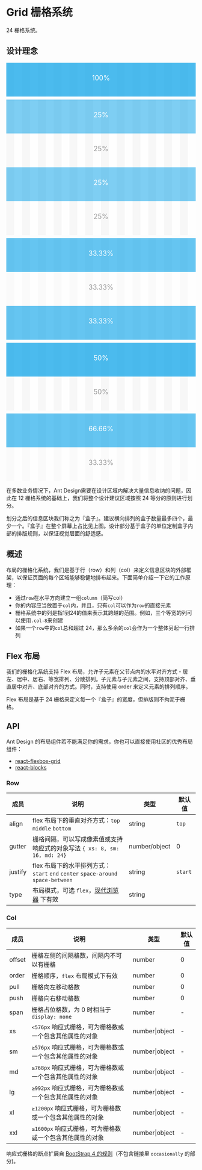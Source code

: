 # Grid 栅格系统

24 栅格系统。

## 设计理念

<div class="grid-demo">
<div class="fishd-row demo-row">
  <div class="fishd-col-24 demo-col demo-col-1">
    100%
  </div>
</div>
<div class="fishd-row demo-row">
  <div class="fishd-col-6 demo-col demo-col-2">
    25%
  </div>
  <div class="fishd-col-6 demo-col demo-col-3">
    25%
  </div>
  <div class="fishd-col-6 demo-col demo-col-2">
    25%
  </div>
  <div class="fishd-col-6 demo-col demo-col-3">
    25%
  </div>
</div>
<div class="fishd-row demo-row">
  <div class="fishd-col-8 demo-col demo-col-4">
    33.33%
  </div>
  <div class="fishd-col-8 demo-col demo-col-5">
    33.33%
  </div>
  <div class="fishd-col-8 demo-col demo-col-4">
    33.33%
  </div>
</div>
<div class="fishd-row demo-row">
  <div class="fishd-col-12 demo-col demo-col-1">
    50%
  </div>
  <div class="fishd-col-12 demo-col demo-col-3">
    50%
  </div>
</div>
<div class="fishd-row demo-row">
  <div class="fishd-col-16 demo-col demo-col-4">
    66.66%
  </div>
  <div class="fishd-col-8 demo-col demo-col-5">
    33.33%
  </div>
</div>
</div>

<style>

.grid-demo .code-box-demo .demo-row,.grid-demo .demo-row,[id^=components-grid-demo-] .code-box-demo .demo-row,[id^=components-grid-demo-] .demo-row {
  background-image: -webkit-gradient(linear,left top,right top,color-stop(4.16666667%,#f5f5f5),color-stop(4.16666667%,transparent),color-stop(8.33333333%,transparent),color-stop(8.33333333%,#f5f5f5),color-stop(12.5%,#f5f5f5),color-stop(12.5%,transparent),color-stop(16.66666667%,transparent),color-stop(16.66666667%,#f5f5f5),color-stop(20.83333333%,#f5f5f5),color-stop(20.83333333%,transparent),color-stop(25%,transparent),color-stop(25%,#f5f5f5),color-stop(29.16666667%,#f5f5f5),color-stop(29.16666667%,transparent),color-stop(33.33333333%,transparent),color-stop(33.33333333%,#f5f5f5),color-stop(37.5%,#f5f5f5),color-stop(37.5%,transparent),color-stop(41.66666667%,transparent),color-stop(41.66666667%,#f5f5f5),color-stop(45.83333333%,#f5f5f5),color-stop(45.83333333%,transparent),color-stop(50%,transparent),color-stop(50%,#f5f5f5),color-stop(54.16666667%,#f5f5f5),color-stop(54.16666667%,transparent),color-stop(58.33333333%,transparent),color-stop(58.33333333%,#f5f5f5),color-stop(62.5%,#f5f5f5),color-stop(62.5%,transparent),color-stop(66.66666667%,transparent),color-stop(66.66666667%,#f5f5f5),color-stop(70.83333333%,#f5f5f5),color-stop(70.83333333%,transparent),color-stop(75%,transparent),color-stop(75%,#f5f5f5),color-stop(79.16666667%,#f5f5f5),color-stop(79.16666667%,transparent),color-stop(83.33333333%,transparent),color-stop(83.33333333%,#f5f5f5),color-stop(87.5%,#f5f5f5),color-stop(87.5%,transparent),color-stop(91.66666667%,transparent),color-stop(91.66666667%,#f5f5f5),color-stop(95.83333333%,#f5f5f5),color-stop(95.83333333%,transparent));
  background-image: -webkit-linear-gradient(left,#f5f5f5 4.16666667%,transparent 0,transparent 8.33333333%,#f5f5f5 0,#f5f5f5 12.5%,transparent 0,transparent 16.66666667%,#f5f5f5 0,#f5f5f5 20.83333333%,transparent 0,transparent 25%,#f5f5f5 0,#f5f5f5 29.16666667%,transparent 0,transparent 33.33333333%,#f5f5f5 0,#f5f5f5 37.5%,transparent 0,transparent 41.66666667%,#f5f5f5 0,#f5f5f5 45.83333333%,transparent 0,transparent 50%,#f5f5f5 0,#f5f5f5 54.16666667%,transparent 0,transparent 58.33333333%,#f5f5f5 0,#f5f5f5 62.5%,transparent 0,transparent 66.66666667%,#f5f5f5 0,#f5f5f5 70.83333333%,transparent 0,transparent 75%,#f5f5f5 0,#f5f5f5 79.16666667%,transparent 0,transparent 83.33333333%,#f5f5f5 0,#f5f5f5 87.5%,transparent 0,transparent 91.66666667%,#f5f5f5 0,#f5f5f5 95.83333333%,transparent 0);
  background-image: linear-gradient(90deg,#f5f5f5 4.16666667%,transparent 0,transparent 8.33333333%,#f5f5f5 0,#f5f5f5 12.5%,transparent 0,transparent 16.66666667%,#f5f5f5 0,#f5f5f5 20.83333333%,transparent 0,transparent 25%,#f5f5f5 0,#f5f5f5 29.16666667%,transparent 0,transparent 33.33333333%,#f5f5f5 0,#f5f5f5 37.5%,transparent 0,transparent 41.66666667%,#f5f5f5 0,#f5f5f5 45.83333333%,transparent 0,transparent 50%,#f5f5f5 0,#f5f5f5 54.16666667%,transparent 0,transparent 58.33333333%,#f5f5f5 0,#f5f5f5 62.5%,transparent 0,transparent 66.66666667%,#f5f5f5 0,#f5f5f5 70.83333333%,transparent 0,transparent 75%,#f5f5f5 0,#f5f5f5 79.16666667%,transparent 0,transparent 83.33333333%,#f5f5f5 0,#f5f5f5 87.5%,transparent 0,transparent 91.66666667%,#f5f5f5 0,#f5f5f5 95.83333333%,transparent 0);
  overflow: hidden;
  margin-bottom: 8px
}

.grid-demo .fishd-row-flex,.grid-demo .code-box-demo .fishd-row-flex,[id^=components-grid-demo-] .fishd-row-flex,[id^=components-grid-demo-] .code-box-demo .fishd-row-flex {
  background: #f5f5f5
}

.grid-demo .fishd-row-flex>div,.grid-demo .fishd-row>div,.grid-demo .code-box-demo .fishd-row-flex>div,.grid-demo .code-box-demo .fishd-row>div,[id^=components-grid-demo-] .fishd-row-flex>div,[id^=components-grid-demo-] .fishd-row>div,[id^=components-grid-demo-] .code-box-demo .fishd-row-flex>div,[id^=components-grid-demo-] .code-box-demo .fishd-row>div {
  padding: 5px 0;
  text-align: center;
  border-radius: 0;
  min-height: 30px;
  margin-top: 8px;
  margin-bottom: 8px;
  color: #fff
}

.grid-demo .code-box-demo .fishd-row-flex>div:not(.gutter-row),.grid-demo .code-box-demo .fishd-row>div:not(.gutter-row),[id^=components-grid-demo-] .code-box-demo .fishd-row-flex>div:not(.gutter-row),[id^=components-grid-demo-] .code-box-demo .fishd-row>div:not(.gutter-row) {
  background: #00a0e9;
  padding: 16px 0
}

.grid-demo .code-box-demo .fishd-row-flex>div:not(.gutter-row):nth-child(odd),.grid-demo .code-box-demo .fishd-row>div:not(.gutter-row):nth-child(odd),[id^=components-grid-demo-] .code-box-demo .fishd-row-flex>div:not(.gutter-row):nth-child(odd),[id^=components-grid-demo-] .code-box-demo .fishd-row>div:not(.gutter-row):nth-child(odd) {
  background: rgba(0,160,233,.7)
}

.grid-demo .fishd-row .demo-col,.grid-demo .code-box-demo .fishd-row .demo-col,[id^=components-grid-demo-] .fishd-row .demo-col,[id^=components-grid-demo-] .code-box-demo .fishd-row .demo-col {
  text-align: center;
  padding: 30px 0;
  color: #fff;
  font-size: 18px;
  border: none;
  margin-top: 0;
  margin-bottom: 0
}

.grid-demo .fishd-row .demo-col-1,[id^=components-grid-demo-] .fishd-row .demo-col-1 {
  background: rgba(0,160,233,.7)
}

.grid-demo .fishd-row .demo-col-2,.grid-demo .code-box-demo .fishd-row .demo-col-2,[id^=components-grid-demo-] .fishd-row .demo-col-2,[id^=components-grid-demo-] .code-box-demo .fishd-row .demo-col-2 {
  background: rgba(0,160,233,.5)
}

.grid-demo .fishd-row .demo-col-3,.grid-demo .code-box-demo .fishd-row .demo-col-3,[id^=components-grid-demo-] .fishd-row .demo-col-3,[id^=components-grid-demo-] .code-box-demo .fishd-row .demo-col-3 {
  background: hsla(0,0%,100%,.2);
  color: #999
}

.grid-demo .fishd-row .demo-col-4,.grid-demo .code-box-demo .fishd-row .demo-col-4,[id^=components-grid-demo-] .fishd-row .demo-col-4,[id^=components-grid-demo-] .code-box-demo .fishd-row .demo-col-4 {
  background: rgba(0,160,233,.6)
}

.grid-demo .fishd-row .demo-col-5,.grid-demo .code-box-demo .fishd-row .demo-col-5,[id^=components-grid-demo-] .fishd-row .demo-col-5,[id^=components-grid-demo-] .code-box-demo .fishd-row .demo-col-5 {
  background: hsla(0,0%,100%,.5);
  color: #999
}

.grid-demo .code-box-demo .height-100,[id^=components-grid-demo-] .code-box-demo .height-100 {
  height: 100px;
  line-height: 100px
}

.grid-demo .code-box-demo .height-50,[id^=components-grid-demo-] .code-box-demo .height-50 {
  height: 50px;
  line-height: 50px
}

.grid-demo .code-box-demo .height-120,[id^=components-grid-demo-] .code-box-demo .height-120 {
  height: 120px;
  line-height: 120px
}

.grid-demo .code-box-demo .height-80,[id^=components-grid-demo-] .code-box-demo .height-80 {
  height: 80px;
  line-height: 80px
}
</style> 

在多数业务情况下，Ant Design需要在设计区域内解决大量信息收纳的问题，因此在 12 栅格系统的基础上，我们将整个设计建议区域按照 24 等分的原则进行划分。

划分之后的信息区块我们称之为『盒子』。建议横向排列的盒子数量最多四个，最少一个。『盒子』在整个屏幕上占比见上图。设计部分基于盒子的单位定制盒子内部的排版规则，以保证视觉层面的舒适感。

## 概述

布局的栅格化系统，我们是基于行（row）和列（col）来定义信息区块的外部框架，以保证页面的每个区域能够稳健地排布起来。下面简单介绍一下它的工作原理：

- 通过`row`在水平方向建立一组`column`（简写col）
- 你的内容应当放置于`col`内，并且，只有`col`可以作为`row`的直接元素
- 栅格系统中的列是指1到24的值来表示其跨越的范围。例如，三个等宽的列可以使用`.col-8`来创建
- 如果一个`row`中的`col`总和超过 24，那么多余的`col`会作为一个整体另起一行排列

## Flex 布局

我们的栅格化系统支持 Flex 布局，允许子元素在父节点内的水平对齐方式 - 居左、居中、居右、等宽排列、分散排列。子元素与子元素之间，支持顶部对齐、垂直居中对齐、底部对齐的方式。同时，支持使用 order 来定义元素的排列顺序。

Flex 布局是基于 24 栅格来定义每一个『盒子』的宽度，但排版则不拘泥于栅格。

## API

Ant Design 的布局组件若不能满足你的需求，你也可以直接使用社区的优秀布局组件：

- [react-flexbox-grid](http://roylee0704.github.io/react-flexbox-grid/)
- [react-blocks](https://github.com/whoisandy/react-blocks/)

### Row

| 成员 | 说明 | 类型 | 默认值 |
| --- | --- | --- | --- |
| align | flex 布局下的垂直对齐方式：`top` `middle` `bottom` | string | `top` |
| gutter | 栅格间隔，可以写成像素值或支持响应式的对象写法 `{ xs: 8, sm: 16, md: 24}` | number/object | 0 |
| justify | flex 布局下的水平排列方式：`start` `end` `center` `space-around` `space-between` | string | `start` |
| type | 布局模式，可选 `flex`，[现代浏览器](http://caniuse.com/#search=flex) 下有效 | string |  |

### Col

| 成员 | 说明 | 类型 | 默认值 |
| --- | --- | --- | --- |
| offset | 栅格左侧的间隔格数，间隔内不可以有栅格 | number | 0 |
| order | 栅格顺序，`flex` 布局模式下有效 | number | 0 |
| pull | 栅格向左移动格数 | number | 0 |
| push | 栅格向右移动格数 | number | 0 |
| span | 栅格占位格数，为 0 时相当于 `display: none` | number | - |
| xs | `<576px` 响应式栅格，可为栅格数或一个包含其他属性的对象 | number\|object | - |
| sm | `≥576px` 响应式栅格，可为栅格数或一个包含其他属性的对象 | number\|object | - |
| md | `≥768px` 响应式栅格，可为栅格数或一个包含其他属性的对象 | number\|object | - |
| lg | `≥992px` 响应式栅格，可为栅格数或一个包含其他属性的对象 | number\|object | - |
| xl | `≥1200px` 响应式栅格，可为栅格数或一个包含其他属性的对象 | number\|object | - |
| xxl | `≥1600px` 响应式栅格，可为栅格数或一个包含其他属性的对象 | number\|object | - |

响应式栅格的断点扩展自 [BootStrap 4 的规则](https://getbootstrap.com/docs/4.0/layout/overview/#responsive-breakpoints)（不包含链接里 `occasionally` 的部分)。
